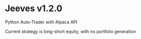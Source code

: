 # Jeeves v1.2.0
Python Auto-Trader with Alpaca API

Current strategy is long-short equity, with no portfolio generation
